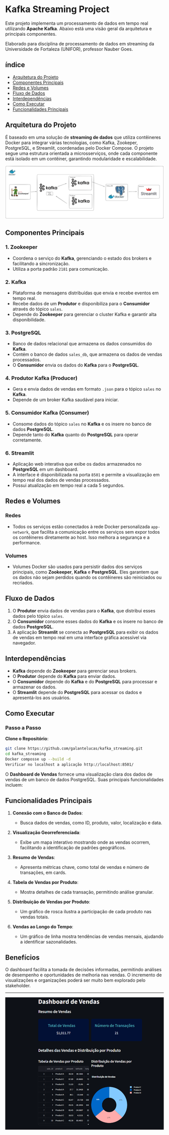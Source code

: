 # Kafka Streaming Project

Este projeto implementa um processamento de dados em tempo real utilizando **Apache Kafka**. Abaixo está uma visão geral da arquitetura e principais componentes.

Elaborado para disciplina de processamento de dados em streaming da Universidade de Fortaleza (UNIFOR), professor Nauber Goes.

## índice
* [Arquitetura do Projeto](#arquitetura-do-projeto)
* [Componentes Principais](#componentes-principais)
* [Redes e Volumes](#redes-e-volumes)
* [Fluxo de Dados](#fluxo-de-dados)
* [Interdependências](#interdependências)
* [Como Executar](#como-executar)
* [Funcionalidades Principais](#funcionalidades-principais)


## Arquitetura do Projeto
É baseado em uma solução de **streaming de dados** que utiliza contêineres Docker para integrar várias tecnologias, como Kafka, Zookeper, PostgreSQL, e Streamlit, coordenadas pelo Docker Compose. O projeto segue uma estrutura orientada a microsserviços, onde cada componente está isolado em um contêiner, garantindo modularidade e escalabilidade.

![Architecture](/images/architecture.png)
## Componentes Principais

### 1. Zookeeper
- Coordena o serviço do **Kafka**, gerenciando o estado dos brokers e facilitando a sincronização.
- Utiliza a porta padrão `2181` para comunicação.

### 2. Kafka
- Plataforma de mensagens distribuídas que envia e recebe eventos em tempo real.
- Recebe dados de um **Produtor** e disponibiliza para o **Consumidor** através do tópico `sales`.
- Depende do **Zookeeper** para gerenciar o cluster Kafka e garantir alta disponibilidade.

### 3. PostgreSQL
- Banco de dados relacional que armazena os dados consumidos do **Kafka**.
- Contém o banco de dados `sales_db`, que armazena os dados de vendas processados.
- O **Consumidor** envia os dados do **Kafka** para o **PostgreSQL**.

### 4. Produtor Kafka (Producer)
- Gera e envia dados de vendas em formato `.json` para o tópico `sales` no **Kafka**.
- Depende de um broker Kafka saudável para iniciar.

### 5. Consumidor Kafka (Consumer)
- Consome dados do tópico `sales` no **Kafka** e os insere no banco de dados **PostgreSQL**.
- Depende tanto do **Kafka** quanto do **PostgreSQL** para operar corretamente.

### 6. Streamlit
- Aplicação web interativa que exibe os dados armazenados no **PostgreSQL** em um dashboard.
- A interface é disponibilizada na porta `8501` e permite a visualização em tempo real dos dados de vendas processados.
- Possui atualização em tempo real a cada 5 segundos.

## Redes e Volumes

### Redes
- Todos os serviços estão conectados à rede Docker personalizada `app-network`, que facilita a comunicação entre os serviços sem expor todos os contêineres diretamente ao host. Isso melhora a segurança e a performance.

### Volumes
- Volumes Docker são usados para persistir dados dos serviços principais, como **Zookeeper**, **Kafka** e **PostgreSQL**. Eles garantem que os dados não sejam perdidos quando os contêineres são reiniciados ou recriados.

## Fluxo de Dados

1. O **Produtor** envia dados de vendas para o **Kafka**, que distribui esses dados pelo tópico `sales`.
2. O **Consumidor** consome esses dados do **Kafka** e os insere no banco de dados **PostgreSQL**.
3. A aplicação **Streamlit** se conecta ao **PostgreSQL** para exibir os dados de vendas em tempo real em uma interface gráfica acessível via navegador.

## Interdependências

- **Kafka** depende do **Zookeeper** para gerenciar seus brokers.
- O **Produtor** depende do **Kafka** para enviar dados.
- O **Consumidor** depende do **Kafka** e do **PostgreSQL** para processar e armazenar os dados.
- O **Streamlit** depende do **PostgreSQL** para acessar os dados e apresentá-los aos usuários.

## Como Executar
### Passo a Passo

 **Clone o Repositório**:
   ```bash
   git clone https://github.com/galantelucas/kafka_streaming.git
   cd kafka_streaming
   Docker composse up --build -d
   Verificar no localhost a aplicação http://localhost:8501/
   ```

O **Dashboard de Vendas** fornece uma visualização clara dos dados de vendas de um banco de dados PostgreSQL. Suas principais funcionalidades incluem:

## Funcionalidades Principais

1. **Conexão com o Banco de Dados**:
   - Busca dados de vendas, como ID, produto, valor, localização e data.

2. **Visualização Georreferenciada**:
   - Exibe um mapa interativo mostrando onde as vendas ocorrem, facilitando a identificação de padrões geográficos.

3. **Resumo de Vendas**:
   - Apresenta métricas chave, como total de vendas e número de transações, em cards.

4. **Tabela de Vendas por Produto**:
   - Mostra detalhes de cada transação, permitindo análise granular.

5. **Distribuição de Vendas por Produto**:
   - Um gráfico de rosca ilustra a participação de cada produto nas vendas totais.

6. **Vendas ao Longo do Tempo**:
   - Um gráfico de linha mostra tendências de vendas mensais, ajudando a identificar sazonalidades.

## Benefícios

O dashboard facilita a tomada de decisões informadas, permitindo análises de desempenho e oportunidades de melhoria nas vendas.
O incremento de visualizações e organizações poderá ser muito bem explorado pelo stakeholder.

---

![Dashboard de Vendas em Streaming](/images/image.png)


